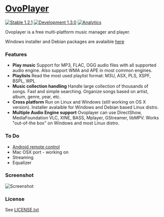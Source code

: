 
# [OvoPlayer](http://ovoplayer.altervista.org) 
[![Stable 1.2.1](https://img.shields.io/badge/stable-1.2.1-green.svg?style=flat)](https://sourceforge.net/projects/ovoplayer/files/1.2.1/)
[![Development 1.3.0](https://img.shields.io/badge/development-1.3.0-yellow.svg?style=flat)](https://sourceforge.net/projects/ovoplayer/files/1.3.0/)
[![Analytics](https://ga-beacon.appspot.com/UA-72189324-1/ovoplayer/readme?flat)](https://github.com/varianus/ovoplayer/)

Ovoplayer is a free multi-platform music manager and player.

Windows installer and Debian packages are avalaible [here](http://ovoplayer.altervista.org/downloads)

### Features
*   **Play music**
    	    Support for MP3, FLAC, OGG audio files with all supported audio engine. Also support WMA and APE in most common engines.
*   **Playlists**
    	    Read the most used playlist format: M3U, ASX, PLS, XSPF, BSPL, WPL </div>
*   **Music collection handling**
      	    Handle large collection of thousands of songs. Fast and simple searching. Organize songs based on artist, album, genre, year, etc.
*   **Cross platform**
    	 Run on Linux and Windows (still working on OS X version). Installer avalaible for Windows and Debian based Linux distro.
*   **Multiple Audio Engine support**
Ovoplayer can use DirectShow, MediaFoundation VLC, XINE, BASS, Mplayer, GStreamer, libMPV.  Works "out-of-the box" on Windows and most Linux distro.

### To Do
  * [Android remote control](https://github.com/varianus/ovoplayer-remote) 
  * Mac OSX port - working on
  * Streaming
  * Equalizer
  
### Screenshot
![Screenshot](http://ovoplayer.altervista.org/images/OVOPlayer_scrn1.png)

### License
See [LICENSE.txt](https://github.com/varianus/ovoplayer/blob/master/LICENSE.txt)